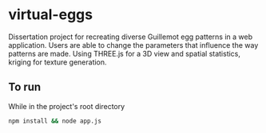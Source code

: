 # virtual-eggs
Dissertation project for recreating diverse Guillemot egg patterns in a web application. Users are able to change the parameters that influence the way patterns are made.
Using THREE.js for a 3D view and spatial statistics, kriging for texture generation. 

## To run
While in the project's root directory
```bash
npm install && node app.js
```
